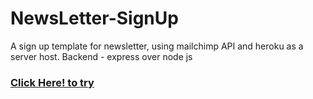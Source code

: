 # NewsLetter-SignUp
A sign up template for newsletter, using mailchimp API and heroku as a server host. Backend - express over node js
<br>
<h3><a href="https://warm-sands-75879.herokuapp.com/"> Click Here! to try </a></h3>
